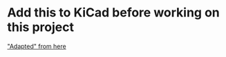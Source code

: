 # Add this to KiCad before working on this project


["Adapted" from here](https://github.com/yet-another-average-joe/Kicad-STM32)